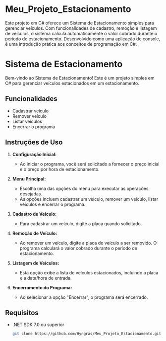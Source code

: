 # Meu_Projeto_Estacionamento
Este projeto em C# oferece um Sistema de Estacionamento simples para gerenciar veículos. Com funcionalidades de cadastro, remoção e listagem de veículos, o sistema calcula automaticamente o valor cobrado durante o período de estacionamento. Desenvolvido como uma aplicação de console, é uma introdução prática aos conceitos de programação em C#.
# Sistema de Estacionamento

Bem-vindo ao Sistema de Estacionamento! Este é um projeto simples em C# para gerenciar veículos estacionados em um estacionamento.

## Funcionalidades

- Cadastrar veículo
- Remover veículo
- Listar veículos
- Encerrar o programa

## Instruções de Uso

1. **Configuração Inicial:**
   - Ao iniciar o programa, você será solicitado a fornecer o preço inicial e o preço por hora de estacionamento.

2. **Menu Principal:**
   - Escolha uma das opções do menu para executar as operações desejadas.
   - As opções incluem cadastrar um veículo, remover um veículo, listar veículos e encerrar o programa.

3. **Cadastro de Veículo:**
   - Para cadastrar um veículo, digite a placa quando solicitado.

4. **Remoção de Veículo:**
   - Ao remover um veículo, digite a placa do veículo a ser removido. O programa calculará o valor cobrado durante o período de estacionamento.

5. **Listagem de Veículos:**
   - Esta opção exibe a lista de veículos estacionados, incluindo a placa e a data/hora de entrada.

6. **Encerramento do Programa:**
   - Ao selecionar a opção "Encerrar", o programa será encerrado.

## Requisitos

- .NET SDK 7.0 ou superior
  
  ```bash
  git clone https://github.com/Hyngras/Meu_Projeto_Estacionamento.git
    
